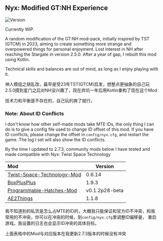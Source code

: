 ## Nyx: Modified GT:NH Experience

![Version](https://img.shields.io/badge/GTNH_Version-2.7.3-blue)

Currently WIP.

A random modification of the GT:NH mod-pack, initially inspired by TST (GTCM) in 2023,
aiming to create something more strange and overpowered things for personal enjoyment.
Lost interest in NH after reaching the Stargate in version 2.5.0.
After a year of gap, I rebuilt this mod using Kotlin.

Technical skills and balances are out of mind, as long as I enjoy playing with it.

神人模组之胡乱改，最早是受23年TST(GTCM)启发，想整点更抽象的自己玩
2.5.0摸到星门之后对NH没兴趣了，现在弃坑一年后用Kotlin重构了现在这个Mod

技术力和平衡是不存在的，自己玩的爽了就行。

### Note: About ID Conflicts

I don't know how other self-made mods take MTE IDs, the only thing I can do is to give a config file used
to change ID offset of this mod. If you have ID conflicts, please change the offset in `config/nyx.cfg`,
and restart the game. The log I set will also show the ID conflicts.

By the time I updated to 2.7.3, community mods below I have tested and made compatible with Nyx:
Twist Space Technology

| Mod                                                                              | Version        |
|:---------------------------------------------------------------------------------|----------------|
| [Twist-Space-Technology-Mod](https://github.com/Nxer/Twist-Space-Technology-Mod) | 0.6.14         |
| [BoxPlusPlus](https://github.com/RealSilverMoon/BoxPlusPlus)                     | 1.9.3          |
| [Programmable-Hatches-Mod](https://github.com/reobf/Programmable-Hatches-Mod)    | v0.1.2p28-beta |
| [AE2Things](https://github.com/asdflj/AE2Things)                                 | 1.1.8          |

我不知道别的私货是怎么占MTE的ID的，大概我只能保证和官方ID不冲突，和我常用的不冲突，你可以在冲突的时候，到`config/nyx.cfg`里调整ID偏移量，
重启游戏。我设置的日志也会显示ID冲突的具体目标。

上面表格中的Mod与对应版本在我更新2.7.3版本的时候没有冲突
